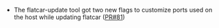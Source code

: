 - The flatcar-update tool got two new flags to customize ports used on the host while updating flatcar ([PR#81](https://github.com/flatcar/init/pull/81))
